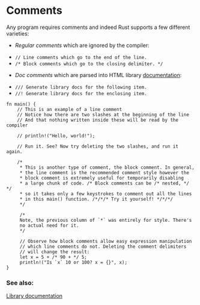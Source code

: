 # Comments

Any program requires comments and indeed Rust supports
a few different varieties:

* *Regular comments* which are ignored by the compiler:
 - `// Line comments which go to the end of the line.`
 - `/* Block comments which go to the closing delimiter. */`
* *Doc comments* which are parsed into HTML library
[documentation][docs]:
 - `/// Generate library docs for the following item.`
 - `//! Generate library docs for the enclosing item.`

```rust,editable
fn main() {
    // This is an example of a line comment
    // Notice how there are two slashes at the beginning of the line
    // And that nothing written inside these will be read by the compiler

    // println!("Hello, world!");

    // Run it. See? Now try deleting the two slashes, and run it again.

    /* 
     * This is another type of comment, the block comment. In general,
     * the line comment is the recommended comment style however the
     * block comment is extremely useful for temporarily disabling
     * a large chunk of code. /* Block comments can be /* nested, */ */
     * so it takes only a few keystrokes to comment out all the lines
     * in this main() function. /*/*/* Try it yourself! */*/*/
     */

     /*
     Note, the previous column of `*` was entirely for style. There's
     no actual need for it.
     */

     // Observe how block comments allow easy expression manipulation
     // which line comments do not. Deleting the comment delimiters
     // will change the result:
     let x = 5 + /* 90 + */ 5;
     println!("Is `x` 10 or 100? x = {}", x);
}

```

### See also:

[Library documentation][docs]

[docs]: meta/doc.html
